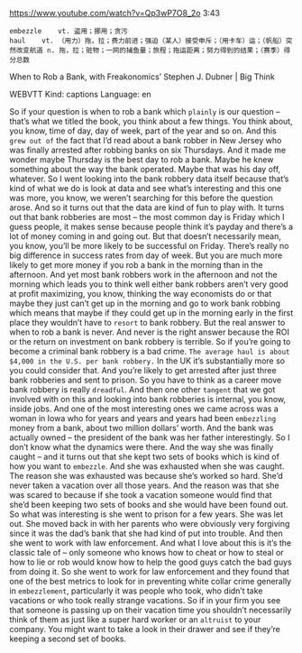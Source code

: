 https://www.youtube.com/watch?v=Qp3wP7O8_2o 
3:43

```
embezzle    vt. 盗用；挪用；贪污
haul    vt. （用力）拖，拉；费力前进；强迫（某人）接受申斥；（用卡车）运；（帆船）突然改变航道 n. 拖，拉；赃物；一网的捕鱼量；旅程；拖运距离；努力得到的结果；（赛季）得分总数      
```

When to Rob a Bank, with Freakonomics’ Stephen J. Dubner | Big Think 

WEBVTT Kind: captions Language: en 

So if your question is when to rob a bank which `plainly` is our question – that’s what we titled the book, you think about a few things. You think about, you know, time of day, day of week, part of the year and so on. And this `grew out of` the fact that I’d read about a bank robber in New Jersey who was finally arrested after robbing banks on six Thursdays. And it made me wonder maybe Thursday is the best day to rob a bank. Maybe he knew something about the way the bank operated. Maybe that was his day off, whatever. So I went looking into the bank robbery data itself because that’s kind of what we do is look at data and see what’s interesting and this one was more, you know, we weren’t searching for this before the question arose. And so it turns out that the data are kind of fun to play with. It turns out that bank robberies are most – the most common day is Friday which I guess people, it makes sense because people think it’s payday and there’s a lot of money coming in and going out. But that doesn’t necessarily mean, you know, you’ll be more likely to be successful on Friday. There’s really no big difference in success rates from day of week. But you are much more likely to get more money if you rob a bank in the morning than in the afternoon. And yet most bank robbers work in the afternoon and not the morning which leads you to think well either bank robbers aren’t very good at profit maximizing, you know, thinking the way economists do or that maybe they just can’t get up in the morning and go to work bank robbing which means that maybe if they could get up in the morning early in the first place they wouldn’t have to `resort` to bank robbery. But the real answer to when to rob a bank is never. And never is the right answer because the ROI or the return on investment on bank robbery is terrible. So if you’re going to become a criminal bank robbery is a bad crime. `The average haul is about $4,000 in the U.S. per bank robbery.` In the UK it’s substantially more so you could consider that. And you’re likely to get arrested after just three bank robberies and sent to prison. So you have to think as a career move bank robbery is really `dreadful`. And then one other `tangent` that we got involved with on this and looking into bank robberies is internal, you know, inside jobs. And one of the most interesting ones we came across was a woman in Iowa who for years and years and years had been `embezzling` money from a bank, about two million dollars’ worth. And the bank was actually owned – the president of the bank was her father interestingly. So I don’t know what the dynamics were there. And the way she was finally caught – and it turns out that she kept two sets of books which is kind of how you want to `embezzle`. And she was exhausted when she was caught. The reason she was exhausted was because she’s worked so hard. She’d never taken a vacation over all those years. And the reason was that she was scared to because if she took a vacation someone would find that she’d been keeping two sets of books and she would have been found out. So what was interesting is she went to prison for a few years. She was let out. She moved back in with her parents who were obviously very forgiving since it was the dad’s bank that she had kind of put into trouble. And then she went to work with law enforcement. And what I love about this is it’s the classic tale of – only someone who knows how to cheat or how to steal or how to lie or rob would know how to help the good guys catch the bad guys from doing it. So she went to work for law enforcement and they found that one of the best metrics to look for in preventing white collar crime generally in `embezzlement`, particularly it was people who took, who didn’t take vacations or who took really strange vacations. So if in your firm you see that someone is passing up on their vacation time you shouldn’t necessarily think of them as just like a super hard worker or an `altruist` to your company. You might want to take a look in their drawer and see if they’re keeping a second set of books. 